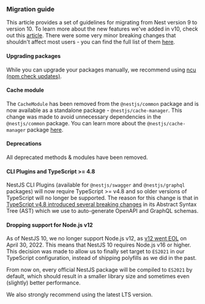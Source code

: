 ### Migration guide

This article provides a set of guidelines for migrating from Nest version 9 to version 10.
To learn more about the new features we've added in v10, check out this [article](https://trilon.io/blog/nestjs-10-is-now-available).
There were some very minor breaking changes that shouldn't affect most users - you can find the full list of them [here](https://github.com/nestjs/nest/releases/tag/v10.0.0).

#### Upgrading packages

While you can upgrade your packages manually, we recommend using [ncu (npm check updates)](https://npmjs.com/package/npm-check-updates).

#### Cache module

The `CacheModule` has been removed from the `@nestjs/common` package and is now available as a standalone package - `@nestjs/cache-manager`. This change was made to avoid unnecessary dependencies in the `@nestjs/common` package. You can learn more about the `@nestjs/cache-manager` package [here](https://docs.nestjs.com/techniques/caching).

#### Deprecations

All deprecated methods & modules have been removed.

#### CLI Plugins and TypeScript >= 4.8

NestJS CLI Plugins (available for `@nestjs/swagger` and `@nestjs/graphql` packages) will now require TypeScript >= v4.8 and so older versions of TypeScript will no longer be supported. The reason for this change is that in [TypeScript v4.8 introduced several breaking changes](https://www.typescriptlang.org/docs/handbook/release-notes/typescript-4-8.html#decorators-are-placed-on-modifiers-on-typescripts-syntax-trees) in its Abstract Syntax Tree (AST) which we use to auto-generate OpenAPI and GraphQL schemas.

#### Dropping support for Node.js v12

As of NestJS 10, we no longer support Node.js v12, as [v12 went EOL](https://twitter.com/nodejs/status/1524081123579596800) on April 30, 2022. This means that NestJS 10 requires Node.js v16 or higher. This decision was made to allow us to finally set target to `ES2021` in our TypeScript configuration, instead of shipping polyfills as we did in the past.

From now on, every official NestJS package will be compiled to `ES2021` by default, which should result in a smaller library size and sometimes even (slightly) better performance.

We also strongly recommend using the latest LTS version.
